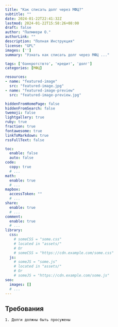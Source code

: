 ```yaml
---
title: "Как списать долг через МФЦ?"
subtitle: ""
date: 2024-01-22T22:41:32Z
lastmod: 2024-01-22T15:58:26+08:00
draft: false
author: "Палмиери О."
authorLink: ""
description: "Полная Инструкция"
license: "GPL"
images: ['']
summary: "Узнать как списать долг через МФЦ ..."

tags: ['банкротствто', 'кредит', 'долг']
categories: [МФЦ]

resources:
- name: "featured-image"
  src: "featured-image.jpg"
- name: "featured-image-preview"
  src: "featured-image-preview.jpg"

hiddenFromHomePage: false
hiddenFromSearch: false
twemoji: false
lightgallery: true
ruby: true
fraction: true
fontawesome: true
linkToMarkdown: true
rssFullText: false

toc:
  enable: false
  auto: false
code:
  copy: true
  # ...
math:
  enable: true
  # ...
mapbox:
  accessToken: ""
  # ...
share:
  enable: true
  # ...
comment:
  enable: true
  # ...
library:
  css:
    # someCSS = "some.css"
    # located in "assets/"
    # Or
    # someCSS = "https://cdn.example.com/some.css"
  js:
    # someJS = "some.js"
    # located in "assets/"
    # Or
    # someJS = "https://cdn.example.com/some.js"
seo:
  images: []
  # ...
---
```


## Требования

```
1. Долги должны быть просужены
```